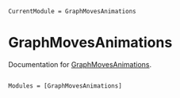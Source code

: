```@meta
CurrentModule = GraphMovesAnimations
```

# GraphMovesAnimations

Documentation for [GraphMovesAnimations](https://github.com/adfeel220/GraphMovesAnimations.jl).

```@index
```

```@autodocs
Modules = [GraphMovesAnimations]
```
